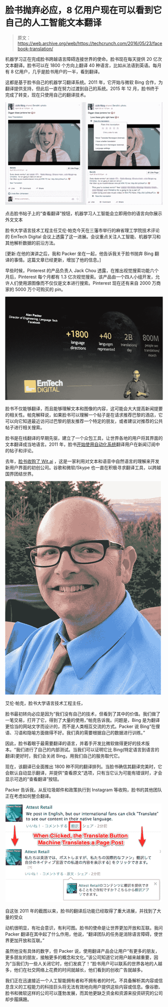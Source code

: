 # 脸书抛弃必应，8 亿用户现在可以看到它自己的人工智能文本翻译

> 原文：<https://web.archive.org/web/https://techcrunch.com/2016/05/23/facebook-translation/>

机器学习正在完成脸书跨越语言障碍连接世界的使命。脸书现在每天提供 20 亿次文本翻译。脸书可以在 1800 个方向上翻译 40 种语言，比如从法语到英语。每月有 8 亿用户，几乎是脸书用户的一半，看到翻译。

这都是基于脸书自己的机器学习翻译系统。2011 年，它开始与微软 Bing 合作，为翻译提供支持，但此后一直在努力过渡到自己的系统。2015 年 12 月，脸书终于完成了转变，现在只使用自己的翻译技术。

![Facebook language Translation Tool](img/4b458e311b0558c0810aa5a4b15e54a9.png)

点击脸书帖子上的“查看翻译”按钮，机器学习人工智能会立即用你的语言向你展示外文文本

脸书大学语言技术工程主任艾伦·帕克今天在三藩市举行的麻省理工学院技术评论的 EmTech Digital 会议上透露了这一进展。会议重点关注人工智能、机器学习和其他解析数据的前沿方法。

[更新:在他的演讲之后，我和 Packer 坐在一起，他告诉我关于脸书抛弃 Bing 翻译的事情。这篇文章已经更新，增加了他的信息。]

早些时候，Pinterest 的产品负责人 Jack Chou 透露，在推出视觉搜索功能六个月后，Pinterest 每个月都有 1.3 亿次视觉搜索。该产品由一个四人小组开发，允许人们使用源图像而不仅仅是文本进行搜索。Pinterest 现在还有来自 2000 万商家的 5000 万个可购买的 pin。

![Facebook Translation](img/2758b2318bf0f8070032216f8b68d241.png)

脸书不仅能够翻译，而且能够理解文本和图像的内容，这可能会大大提高新闻提要的相关性。帕克解释说，如果脸书可以理解一个帖子是在请求推荐巴黎的酒店，它可以向它知道最近访问过巴黎的朋友推荐一个特定的朋友，或者建议对推荐的公共帖子进行相关搜索。

脸书是在线翻译的早期先驱，建立了一个众包工具，让世界各地的用户将其界面的文本翻译成当地语言。2011 年，脸书[开始使用自动化系统](https://web.archive.org/web/20230309155612/http://www.adweek.com/socialtimes/bing-translate-pages/269761)翻译用户在新闻订阅中的帖子和评论。

去年，[脸书收购了 Wit.ai](https://web.archive.org/web/20230309155612/https://techcrunch.com/2015/01/05/facebook-wit-ai/) ，这是一家利用对文本和语音中自然语言的理解来开发新用户界面的初创公司。谷歌和微软/Skype 也一直在积极寻求翻译工具，以跨越国界团结世界。

![Alan Packer, Facebook's Director Of Engineering for language technology,](img/cf221f3e576b36b6bfe3d33027bdb2df.png)

艾伦·帕克，脸书大学语言技术工程主任，

脸书最初转向必应是因为“我们没有自己的技术，但看到了其中的价值。我们做了一笔交易，打开了它，得到了大量的使用，”帕克告诉我。问题是，Bing 是为翻译更恰当的网站文字而设计的，而不是人类相互交流的方式。Packer 说 Bing“在俚语、习语和隐喻方面做得不好。我们真的需要根据自己的数据进行训练。”

因此，脸书着眼于最需要翻译的语言，并着手开发比微软做得更好的技术版本。“我们进行了自己的内部测试。当我们可以证明它比 Bing(特定语言到语言的翻译)更好时，我们会关闭 Bing，用我们自己的服务取代它。

现在，该翻译已全面推出 1800 种不同的翻译排列。当脸书确信其翻译完美时，它会默认自动显示翻译，并提供“查看原文”选项，只有当它认为可能有错误时，才会显示可选的“查看翻译”按钮。

Packer 告诉我，从反垃圾邮件和政策执行到 Instagram 等收购，脸书的其他团队正在考虑如何整合翻译。

![Post-Translation-Done](img/a6827f231e3851370abd24651d62df18.png)

自这张 2011 年的截图以来，脸书的翻译后功能已经取得了重大进展，并找到了大量的受众

动机很明显，有社会意识，有利可图。脸书的使命是让世界更加开放和互联。我问 Packer 翻译在其中起了什么作用，他说，“翻译团队的任务是消除语言障碍，使世界更加开放和互联。”

虽然他没有具体的数字，但 Packer 说，使用翻译产品会让用户“有更多的朋友，更多朋友的朋友，接触更多的概念和文化。”该公司知道它对用户越来越重要，因为“当我们为一些人关闭它时，他们发疯了！”脸书用户可以联系的世界各地的人越多，他们在社交网络上花费的时间就越长，他们看到的创收广告就越多。

我们正在迅速接近一个人工智能拥有者和不拥有者的时代。不具备解析其内容或信息含义的工程能力的科技巨头将无法有效地向用户提供这些内容或信息。像谷歌、脸书和微软这样的公司可以蓬勃发展，而其他更缺乏资金和资源来投资研究的公司却步履蹒跚。